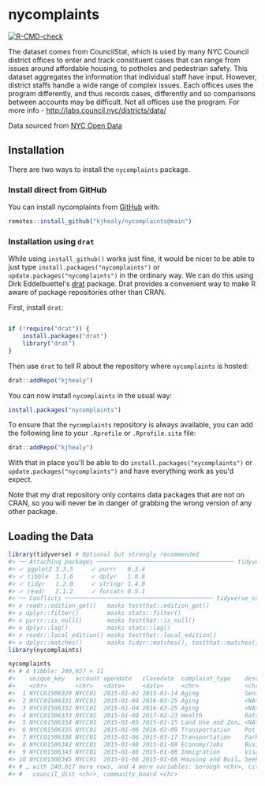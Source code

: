 
<!-- README.md is generated from README.Rmd. Please edit that file -->



# nycomplaints

<!-- badges: start -->
[![R-CMD-check](https://github.com/kjhealy/nycomplaints/workflows/R-CMD-check/badge.svg)](https://github.com/kjhealy/nycomplaints/actions)
<!-- badges: end -->
The dataset comes from CouncilStat, which is used by many NYC Council district offices to enter and track constituent cases that can range from issues around affordable housing, to potholes and pedestrian safety. This dataset aggregates the information that individual staff have input. However, district staffs handle a wide range of complex issues. Each offices uses the program differently, and thus records cases, differently and so comparisons between accounts may be difficult. Not all offices use the program. For more info - http://labs.council.nyc/districts/data/

Data sourced from [NYC Open Data](https://data.cityofnewyork.us/City-Government/NYC-Council-Constituent-Services/9hzi-kbqb)

## Installation

There are two ways to install the `nycomplaints` package. 

### Install direct from GitHub

You can install nycomplaints from [GitHub](https://github.com/kjhealy/nycomplaints) with:

``` r
remotes::install_github("kjhealy/nycomplaints@main")
```

### Installation using `drat`

While using `install_github()` works just fine, it would be nicer to be able to just type `install.packages("nycomplaints")` or `update.packages("nycomplaints")` in the ordinary way. We can do this using Dirk Eddelbuettel's [drat](http://eddelbuettel.github.io/drat/DratForPackageUsers.html) package. Drat provides a convenient way to make R aware of package repositories other than CRAN.

First, install `drat`:


```r

if (!require("drat")) {
    install.packages("drat")
    library("drat")
}
```

Then use `drat` to tell R about the repository where `nycomplaints` is hosted:



```r
drat::addRepo("kjhealy")
```

You can now install `nycomplaints` in the usual way:


```r
install.packages("nycomplaints")
```

To ensure that the `nycomplaints` repository is always available, you can add the following line to your `.Rprofile` or `.Rprofile.site` file:



```r
drat::addRepo("kjhealy")
```


With that in place you'll be able to do `install.packages("nycomplaints")` or `update.packages("nycomplaints")` and have everything work as you'd expect. 

Note that my drat repository only contains data packages that are not on CRAN, so you will never be in danger of grabbing the wrong version of any other package.

## Loading the Data


```r
library(tidyverse) # Optional but strongly recommended
#> ── Attaching packages ─────────────────────────────────────── tidyverse 1.3.1 ──
#> ✓ ggplot2 3.3.5     ✓ purrr   0.3.4
#> ✓ tibble  3.1.6     ✓ dplyr   1.0.8
#> ✓ tidyr   1.2.0     ✓ stringr 1.4.0
#> ✓ readr   2.1.2     ✓ forcats 0.5.1
#> ── Conflicts ────────────────────────────────────────── tidyverse_conflicts() ──
#> x readr::edition_get()   masks testthat::edition_get()
#> x dplyr::filter()        masks stats::filter()
#> x purrr::is_null()       masks testthat::is_null()
#> x dplyr::lag()           masks stats::lag()
#> x readr::local_edition() masks testthat::local_edition()
#> x dplyr::matches()       masks tidyr::matches(), testthat::matches()
library(nycomplaints)

nycomplaints
#> # A tibble: 240,027 × 11
#>    unique_key   account opendate   closedate  complaint_type    descriptor zip  
#>    <chr>        <chr>   <date>     <date>     <chr>             <chr>      <chr>
#>  1 NYCC01506329 NYCC01  2015-01-02 2015-01-14 Aging             Senior Ce… 11220
#>  2 NYCC01506331 NYCC01  2015-01-04 2016-03-25 Aging             <NA>       11373
#>  3 NYCC01506332 NYCC01  2015-01-04 2016-03-25 Aging             <NA>       11373
#>  4 NYCC01506333 NYCC01  2015-01-04 2017-02-23 Health            Rats/Rode… 10006
#>  5 NYCC01506334 NYCC01  2015-01-05 2015-01-15 Land Use and Zon… <NA>       10003
#>  6 NYCC01506335 NYCC01  2015-01-06 2016-02-09 Transportation    Pot Holes  10002
#>  7 NYCC01506338 NYCC01  2015-01-06 2015-03-17 Transportation    Parking P… 10002
#>  8 NYCC01506342 NYCC01  2015-01-08 2015-01-08 Economy/Jobs      Business … 11355
#>  9 NYCC01506343 NYCC01  2015-01-08 2015-01-08 Immigration       Visas      10002
#> 10 NYCC01506345 NYCC01  2015-01-08 2015-01-08 Housing and Buil… Seeking a… 10013
#> # … with 240,017 more rows, and 4 more variables: borough <chr>, city <chr>,
#> #   council_dist <chr>, community_board <chr>
```
